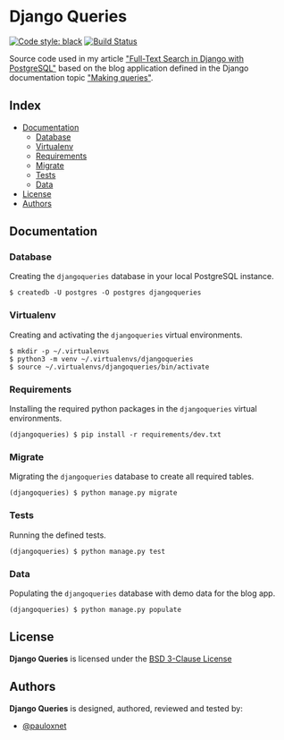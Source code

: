 # Django Queries <!-- omit in toc -->

[![Code style: black](https://img.shields.io/badge/code%20style-black-000000.svg)](https://github.com/python/black)
[![Build Status](https://travis-ci.org/pauloxnet/djangoqueries.svg?branch=master)](https://travis-ci.org/pauloxnet/djangoqueries) 

Source code used in my article ["Full-Text Search in Django with PostgreSQL"](https://www.paulox.net/2017/12/22/full-text-search-in-django-with-postgresql) based on the blog application defined in the Django documentation topic ["Making queries"](https://docs.djangoproject.com/en/stable/topics/db/queries/).

## Index <!-- omit in toc -->

- [Documentation](#documentation)
  - [Database](#database)
  - [Virtualenv](#virtualenv)
  - [Requirements](#requirements)
  - [Migrate](#migrate)
  - [Tests](#tests)
  - [Data](#data)
- [License](#license)
- [Authors](#authors)

## Documentation

### Database

Creating the `djangoqueries` database in your local PostgreSQL instance.

```shell
$ createdb -U postgres -O postgres djangoqueries
```

### Virtualenv

Creating and activating the `djangoqueries` virtual environments.

```shell
$ mkdir -p ~/.virtualenvs
$ python3 -m venv ~/.virtualenvs/djangoqueries
$ source ~/.virtualenvs/djangoqueries/bin/activate
```

### Requirements

Installing the required python packages in the `djangoqueries` virtual environments.

```shell
(djangoqueries) $ pip install -r requirements/dev.txt
```

### Migrate

Migrating the `djangoqueries` database to create all required tables.

```shell
(djangoqueries) $ python manage.py migrate
```

### Tests

Running the defined tests.

```shell
(djangoqueries) $ python manage.py test
```

### Data

Populating the `djangoqueries` database with demo data for the blog app.

```shell
(djangoqueries) $ python manage.py populate
```

## License

**Django Queries** is licensed under the [BSD 3-Clause License](https://github.com/pauloxnet/djangoqueries/blob/master/LICENSE.md)

## Authors

**Django Queries** is designed, authored, reviewed and tested by:
- [@pauloxnet](https://github.com/pauloxnet)
